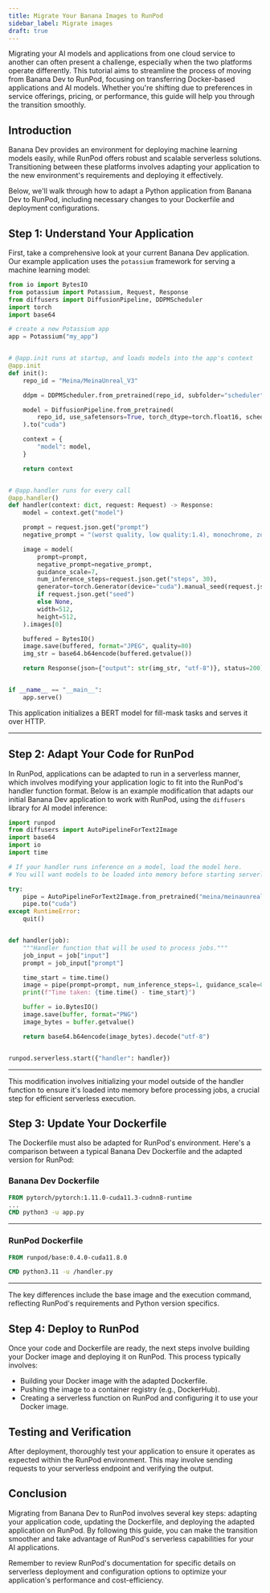 ```yaml
---
title: Migrate Your Banana Images to RunPod
sidebar_label: Migrate images
draft: true
---
```


Migrating your AI models and applications from one cloud service to another can often present a challenge, especially when the two platforms operate differently. This tutorial aims to streamline the process of moving from Banana Dev to RunPod, focusing on transferring Docker-based applications and AI models. Whether you're shifting due to preferences in service offerings, pricing, or performance, this guide will help you through the transition smoothly.

## Introduction

Banana Dev provides an environment for deploying machine learning models easily, while RunPod offers robust and scalable serverless solutions. Transitioning between these platforms involves adapting your application to the new environment's requirements and deploying it effectively.

Below, we'll walk through how to adapt a Python application from Banana Dev to RunPod, including necessary changes to your Dockerfile and deployment configurations.

## Step 1: Understand Your Application

First, take a comprehensive look at your current Banana Dev application. Our example application uses the `potassium` framework for serving a machine learning model:

```python
from io import BytesIO
from potassium import Potassium, Request, Response
from diffusers import DiffusionPipeline, DDPMScheduler
import torch
import base64

# create a new Potassium app
app = Potassium("my_app")


# @app.init runs at startup, and loads models into the app's context
@app.init
def init():
    repo_id = "Meina/MeinaUnreal_V3"

    ddpm = DDPMScheduler.from_pretrained(repo_id, subfolder="scheduler")

    model = DiffusionPipeline.from_pretrained(
        repo_id, use_safetensors=True, torch_dtype=torch.float16, scheduler=ddpm
    ).to("cuda")

    context = {
        "model": model,
    }

    return context


# @app.handler runs for every call
@app.handler()
def handler(context: dict, request: Request) -> Response:
    model = context.get("model")

    prompt = request.json.get("prompt")
    negative_prompt = "(worst quality, low quality:1.4), monochrome, zombie, (interlocked fingers), cleavage, nudity, naked, nude"

    image = model(
        prompt=prompt,
        negative_prompt=negative_prompt,
        guidance_scale=7,
        num_inference_steps=request.json.get("steps", 30),
        generator=torch.Generator(device="cuda").manual_seed(request.json.get("seed"))
        if request.json.get("seed")
        else None,
        width=512,
        height=512,
    ).images[0]

    buffered = BytesIO()
    image.save(buffered, format="JPEG", quality=80)
    img_str = base64.b64encode(buffered.getvalue())

    return Response(json={"output": str(img_str, "utf-8")}, status=200)


if __name__ == "__main__":
    app.serve()
```

This application initializes a BERT model for fill-mask tasks and serves it over HTTP.

---

## Step 2: Adapt Your Code for RunPod

In RunPod, applications can be adapted to run in a serverless manner, which involves modifying your application logic to fit into the RunPod's handler function format. Below is an example modification that adapts our initial Banana Dev application to work with RunPod, using the `diffusers` library for AI model inference:

```python
import runpod
from diffusers import AutoPipelineForText2Image
import base64
import io
import time

# If your handler runs inference on a model, load the model here.
# You will want models to be loaded into memory before starting serverless.

try:
    pipe = AutoPipelineForText2Image.from_pretrained("meina/meinaunreal_v3")
    pipe.to("cuda")
except RuntimeError:
    quit()


def handler(job):
    """Handler function that will be used to process jobs."""
    job_input = job["input"]
    prompt = job_input["prompt"]

    time_start = time.time()
    image = pipe(prompt=prompt, num_inference_steps=1, guidance_scale=0.0).images[0]
    print(f"Time taken: {time.time() - time_start}")

    buffer = io.BytesIO()
    image.save(buffer, format="PNG")
    image_bytes = buffer.getvalue()

    return base64.b64encode(image_bytes).decode("utf-8")


runpod.serverless.start({"handler": handler})
```

---

This modification involves initializing your model outside of the handler function to ensure it's loaded into memory before processing jobs, a crucial step for efficient serverless execution.

## Step 3: Update Your Dockerfile

The Dockerfile must also be adapted for RunPod's environment. Here's a comparison between a typical Banana Dev Dockerfile and the adapted version for RunPod:

### Banana Dev Dockerfile

```dockerfile
FROM pytorch/pytorch:1.11.0-cuda11.3-cudnn8-runtime
...
CMD python3 -u app.py
```

---

### RunPod Dockerfile

```dockerfile
FROM runpod/base:0.4.0-cuda11.8.0

CMD python3.11 -u /handler.py
```

---

The key differences include the base image and the execution command, reflecting RunPod's requirements and Python version specifics.

## Step 4: Deploy to RunPod

Once your code and Dockerfile are ready, the next steps involve building your Docker image and deploying it on RunPod. This process typically involves:

- Building your Docker image with the adapted Dockerfile.
- Pushing the image to a container registry (e.g., DockerHub).
- Creating a serverless function on RunPod and configuring it to use your Docker image.

## Testing and Verification

After deployment, thoroughly test your application to ensure it operates as expected within the RunPod environment. This may involve sending requests to your serverless endpoint and verifying the output.

## Conclusion

Migrating from Banana Dev to RunPod involves several key steps: adapting your application code, updating the Dockerfile, and deploying the adapted application on RunPod. By following this guide, you can make the transition smoother and take advantage of RunPod's serverless capabilities for your AI applications.

Remember to review RunPod's documentation for specific details on serverless deployment and configuration options to optimize your application's performance and cost-efficiency.

